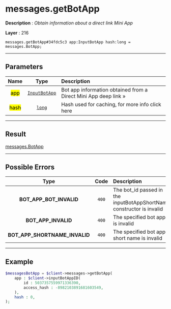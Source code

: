 # messages.getBotApp

**Description** : *Obtain information about a direct link Mini App*

**Layer** : 216

```tl
messages.getBotApp#34fdc5c3 app:InputBotApp hash:long = messages.BotApp;
```

---

## Parameters

| Name | Type | Description |
| :---: | :---: | :--- |
| <mark>app</mark> | [`InputBotApp`](type/InputBotApp) | Bot app information obtained from a Direct Mini App deep link » |
| <mark>hash</mark> | [`long`](type/long) | Hash used for caching, for more info click here |

---

## Result

[messages.BotApp](type/messages.BotApp)

---

## Possible Errors

| Type | Code | Description |
| :---: | :---: | :--- |
| **BOT_APP_BOT_INVALID** | `400` | The bot_id passed in the inputBotAppShortName constructor is invalid |
| **BOT_APP_INVALID** | `400` | The specified bot app is invalid |
| **BOT_APP_SHORTNAME_INVALID** | `400` | The specified bot app short name is invalid |

---

## Example

```php
$messagesBotApp = $client->messages->getBotApp(
	app : $client->inputBotAppID(
		id : 5037357559971336390,
		access_hash : -8982103891681603549,
	),
	hash : 0,
);
```
